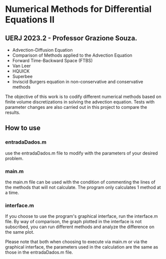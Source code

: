 # Numerical Methods for Differential Equations II

## UERJ 2023.2 - Professor Grazione Souza.

- Advection-Diffusion Equation
- Comparison of Methods applied to the Advection Equation
- Forward Time-Backward Space (FTBS)
- Van Leer
- HQUICK
- Superbee
- Inviscid Burgers equation in non-conservative and conservative methods

The objective of this work is to codify different numerical methods based on finite volume discretizations in solving the advection equation. Tests with parameter changes are also carried out in this project to compare the results.

## How to use

### entradaDados.m

use the entradaDados.m file to modify with the parameters of your desired problem.
### main.m

the main.m file can be used with the condition of commenting the lines of the methods that will not calculate. The program only calculates 1 method at a time.

### interface.m

If you choose to use the program's graphical interface, run the interface.m file. By way of comparison, the graph plotted in the interface is not subscribed, you can run different methods and analyze the difference on the same plot.

Please note that both when choosing to execute via main.m or via the graphical interface, the parameters used in the calculation are the same as those in the entradaDados.m file.